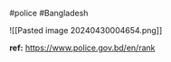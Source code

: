 #police #Bangladesh 

![[Pasted image 20240430004654.png]]


**ref:** https://www.police.gov.bd/en/rank